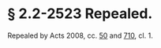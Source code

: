 # § 2.2-2523 Repealed.

<p>Repealed by Acts 2008, cc. <a href='http://lis.virginia.gov/cgi-bin/legp604.exe?081+ful+CHAP0050'>50</a> and <a href='http://lis.virginia.gov/cgi-bin/legp604.exe?081+ful+CHAP0710'>710</a>, cl. 1.</p>
